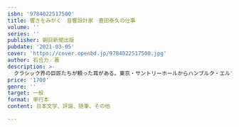 ```yaml
---
isbn: '9784022517500'
title: 響きをみがく　音響設計家　豊田泰久の仕事
volume: ''
series: ''
publisher: 朝日新聞出版
pubdate: '2021-03-05'
cover: 'https://cover.openbd.jp/9784022517500.jpg'
author: 石合力／著
description: >-
  クラシック界の巨匠たちが頼った耳がある。東京・サントリーホールからハンブルク・エルプフィルハーモニーの音響設計まで。世界有数のコンサートホールの「響き」を手掛ける日本人トヨタは、いかにして究極の音を実現させたのか。その謎に迫る。
price: '1700'
genre: ''
target: 一般
format: 単行本
content: 日本文学、評論、随筆、その他

---
```

